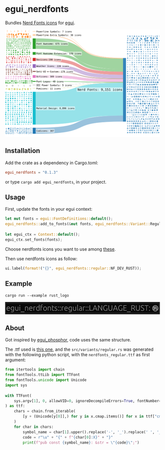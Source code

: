 # egui_nerdfonts

Bundles [Nerd Fonts icons](https://www.nerdfonts.com/cheat-sheet) for [egui](https://github.com/emilk/egui).



![NerdFonts](assets/sankey-glyphs-combined-diagram.svg)

## Installation

Add the crate as a dependency in Cargo.toml:
```toml
egui_nerdfonts = "0.1.3"
```

or type `cargo add egui_nerdfonts`, in your project.

## Usage

First, update the fonts in your egui context:

```rust
let mut fonts = egui::FontDefinitions::default();
egui_nerdfonts::add_to_fonts(&mut fonts, egui_nerdfonts::Variant::Regular);

let egui_ctx = Context::default();
egui_ctx.set_fonts(fonts);
```

Choose nerdfonts icons you want to use among [these](https://www.nerdfonts.com/cheat-sheet).

Then use nerdfonts icons as follow:

```rust
ui.label(format!("{}", egui_nerdfonts::regular::NF_DEV_RUST));
```

## Example

```
cargo run --example rust_logo
```

![output](assets/rust_logo_egui.png)

## About

Got inspired by [egui_phosphor](https://github.com/amPerl/egui-phosphor), code uses the same structure.

The .ttf used is [this one](https://github.com/ryanoasis/nerd-fonts/releases/download/v3.0.2/NerdFontsSymbolsOnly.zip), and the `src/variants/regular.rs` was generated with the following python script, with the `nerdfonts_regular.ttf` as first argument:

```python
from itertools import chain
from fontTools.ttLib import TTFont
from fontTools.unicode import Unicode
import sys

with TTFont(
    sys.argv[1], 0, allowVID=0, ignoreDecompileErrors=True, fontNumber=-1
) as ttf:
    chars = chain.from_iterable(
        [y + (Unicode[y[0]],) for y in x.cmap.items()] for x in ttf["cmap"].tables
    )
    for char in chars:
        symbol_name = char[1].upper().replace('-', '_').replace(' ', '_').replace('#', '_').replace('!', '')
        code = r"\u" + "{" + f"{char[0]:X}" + "}"
        print(f"pub const {symbol_name}: &str = \"{code}\";")
```